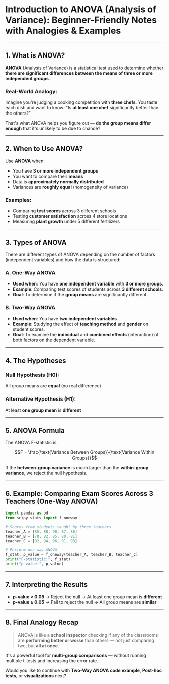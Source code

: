 # Introduction to ANOVA (Analysis of Variance): Beginner-Friendly Notes with Analogies & Examples

---

## 1. What is ANOVA?

**ANOVA** (Analysis of Variance) is a statistical test used to determine whether **there are significant differences between the means of three or more independent groups**.

### Real-World Analogy:

Imagine you're judging a cooking competition with **three chefs**. You taste each dish and want to know: "Is **at least one chef** significantly better than the others?"

That's what ANOVA helps you figure out — **do the group means differ enough** that it's unlikely to be due to chance?

---

## 2. When to Use ANOVA?

Use **ANOVA** when:

* You have **3 or more independent groups**
* You want to compare their **means**
* Data is **approximately normally distributed**
* Variances are **roughly equal** (homogeneity of variance)

### Examples:

* Comparing **test scores** across 3 different schools
* Testing **customer satisfaction** across 4 store locations
* Measuring **plant growth** under 5 different fertilizers

---

## 3. Types of ANOVA

There are different types of ANOVA depending on the number of factors (independent variables) and how the data is structured:

### A. One-Way ANOVA

* **Used when**: You have **one independent variable** with **3 or more groups**.
* **Example**: Comparing test scores of students across **3 different schools**.
* **Goal**: To determine if the **group means** are significantly different.

### B. Two-Way ANOVA

* **Used when**: You have **two independent variables**.
* **Example**: Studying the effect of **teaching method** and **gender** on student scores.
* **Goal**: To examine the **individual** and **combined effects** (interaction) of both factors on the dependent variable.

---

## 4. The Hypotheses

### Null Hypothesis (H0):

All group means are **equal** (no real difference)

### Alternative Hypothesis (H1):

At least **one group mean** is **different**

---

## 5. ANOVA Formula

The ANOVA F-statistic is:

```math
F = \frac{\text{Variance Between Groups}}{\text{Variance Within Groups}}
```

If the **between-group variance** is much larger than the **within-group variance**, we reject the null hypothesis.

---

## 6. Example: Comparing Exam Scores Across 3 Teachers (One-Way ANOVA)

```python
import pandas as pd
from scipy.stats import f_oneway

# Scores from students taught by three teachers
teacher_A = [85, 88, 90, 87, 86]
teacher_B = [78, 82, 85, 80, 81]
teacher_C = [92, 94, 96, 91, 93]

# Perform one-way ANOVA
f_stat, p_value = f_oneway(teacher_A, teacher_B, teacher_C)
print("F-statistic:", f_stat)
print("p-value:", p_value)
```

---

## 7. Interpreting the Results

* **p-value < 0.05** → Reject the null → At least one group mean is **different**
* **p-value ≥ 0.05** → Fail to reject the null → All group means are **similar**

---

## 8. Final Analogy Recap

> ANOVA is like a **school inspector** checking if any of the classrooms are **performing better or worse** than others — not just comparing two, but **all at once**.

It's a powerful tool for **multi-group comparisons** — without running multiple t-tests and increasing the error rate.

Would you like to continue with **Two-Way ANOVA code example**, **Post-hoc tests**, or **visualizations** next?
